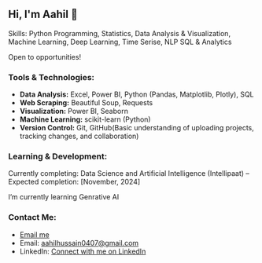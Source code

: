 
## Hi, I'm Aahil 👋  
Skills: Python Programming, Statistics, Data Analysis & Visualization, Machine Learning, Deep Learning, Time Serise, NLP SQL & Analytics

Open to opportunities!

### Tools & Technologies:
- **Data Analysis:** Excel, Power BI, Python (Pandas, Matplotlib, Plotly), SQL
- **Web Scraping:** Beautiful Soup, Requests
- **Visualization:** Power BI, Seaborn
- **Machine Learning:** scikit-learn (Python)
- **Version Control:** Git, GitHub(Basic understanding of uploading projects, tracking changes, and collaboration)

  
### Learning & Development:
Currently completing:
Data Science and Artificial Intelligence (Intellipaat) – Expected completion: [November, 2024]

I’m currently learning Genrative AI

### Contact Me:
- [Email me](mailto:aahilhussain0407@gmail.com)
- Email: aahilhussain0407@gmail.com
- LinkedIn: [Connect with me on LinkedIn](https://www.linkedin.com/in/aahilhussain)

